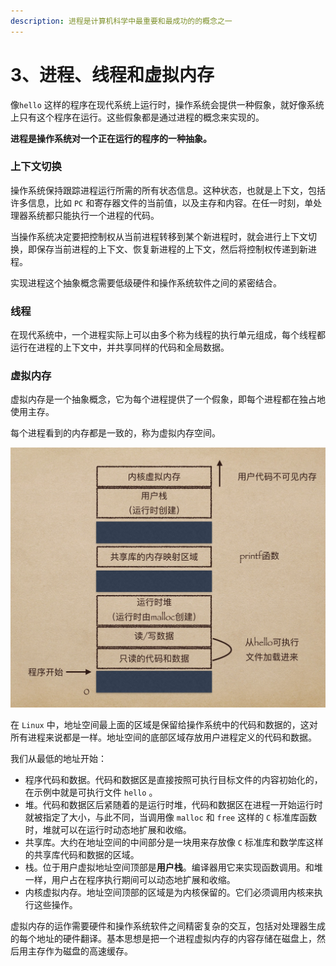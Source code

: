 ```yaml
---
description: 进程是计算机科学中最重要和最成功的的概念之一
---
```


# 3、进程、线程和虚拟内存

像`hello` 这样的程序在现代系统上运行时，操作系统会提供一种假象，就好像系统上只有这个程序在运行。这些假象都是通过进程的概念来实现的。

**进程是操作系统对一个正在运行的程序的一种抽象。**

### 上下文切换

操作系统保持跟踪进程运行所需的所有状态信息。这种状态，也就是上下文，包括许多信息，比如 `PC` 和寄存器文件的当前值，以及主存和内容。在任一时刻，单处理器系统都只能执行一个进程的代码。

当操作系统决定要把控制权从当前进程转移到某个新进程时，就会进行上下文切换，即保存当前进程的上下文、恢复新进程的上下文，然后将控制权传递到新进程。

实现进程这个抽象概念需要低级硬件和操作系统软件之间的紧密结合。

### 线程

在现代系统中，一个进程实际上可以由多个称为线程的执行单元组成，每个线程都运行在进程的上下文中，并共享同样的代码和全局数据。

### 虚拟内存

虚拟内存是一个抽象概念，它为每个进程提供了一个假象，即每个进程都在独占地使用主存。

每个进程看到的内存都是一致的，称为虚拟内存空间。

![&#x8FDB;&#x7A0B;&#x7684;&#x865A;&#x62DF;&#x5730;&#x5740;&#x7A7A;&#x95F4;](../.gitbook/assets/jin-cheng-de-xu-ni-nei-cun-di-zhi.png)

在 `Linux` 中，地址空间最上面的区域是保留给操作系统中的代码和数据的，这对所有进程来说都是一样。地址空间的底部区域存放用户进程定义的代码和数据。

我们从最低的地址开始：

* 程序代码和数据。代码和数据区是直接按照可执行目标文件的内容初始化的，在示例中就是可执行文件 `hello` 。
* 堆。代码和数据区后紧随着的是运行时堆，代码和数据区在进程一开始运行时就被指定了大小，与此不同，当调用像 `malloc` 和 `free` 这样的 `C` 标准库函数时，堆就可以在运行时动态地扩展和收缩。
* 共享库。大约在地址空间的中间部分是一块用来存放像 `C` 标准库和数学库这样的共享库代码和数据的区域。
* 栈。位于用户虚拟地址空间顶部是**用户栈**。编译器用它来实现函数调用。和堆一样，用户占在程序执行期间可以动态地扩展和收缩。
* 内核虚拟内存。地址空间顶部的区域是为内核保留的。它们必须调用内核来执行这些操作。

虚拟内存的运作需要硬件和操作系统软件之间精密复杂的交互，包括对处理器生成的每个地址的硬件翻译。基本思想是把一个进程虚拟内存的内容存储在磁盘上，然后用主存作为磁盘的高速缓存。



